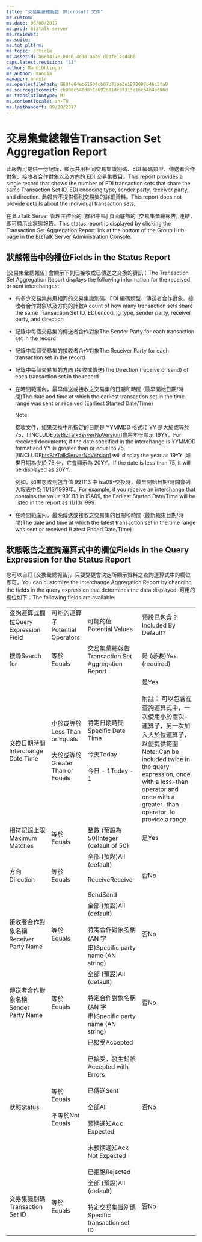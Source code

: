 ```yaml
---
title: "交易集彙總報告 |Microsoft 文件"
ms.custom: 
ms.date: 06/08/2017
ms.prod: biztalk-server
ms.reviewer: 
ms.suite: 
ms.tgt_pltfrm: 
ms.topic: article
ms.assetid: a6e1417e-e0c6-4d30-aab5-d9bfe14cd4b8
caps.latest.revision: "11"
author: MandiOhlinger
ms.author: mandia
manager: anneta
ms.openlocfilehash: 960fe64eb61504cb07b71be3e1870007b46c5fa9
ms.sourcegitcommit: cb908c540d8f1a692d01dc8f313e16cb4b4e696d
ms.translationtype: MT
ms.contentlocale: zh-TW
ms.lasthandoff: 09/20/2017
---
```

# <a name="transaction-set-aggregation-report"></a><span data-ttu-id="7ac71-102">交易集彙總報告</span><span class="sxs-lookup"><span data-stu-id="7ac71-102">Transaction Set Aggregation Report</span></span>
<span data-ttu-id="7ac71-103">此報告可提供一份記錄，顯示共用相同交易集識別碼、EDI 編碼類型、傳送者合作對象、接收者合作對象以及方向的 EDI 交易集數目。</span><span class="sxs-lookup"><span data-stu-id="7ac71-103">This report provides a single record that shows the number of EDI transaction sets that share the same Transaction Set ID, EDI encoding type, sender party, receiver party, and direction.</span></span> <span data-ttu-id="7ac71-104">此報告不提供個別交易集的詳細資料。</span><span class="sxs-lookup"><span data-stu-id="7ac71-104">This report does not provide details about the individual transaction sets.</span></span>  
  
 <span data-ttu-id="7ac71-105">在 BizTalk Server 管理主控台的 [群組中樞] 頁面底部的 [交易集彙總報告] 連結，即可顯示此狀態報告。</span><span class="sxs-lookup"><span data-stu-id="7ac71-105">This status report is displayed by clicking the Transaction Set Aggregation Report link at the bottom of the Group Hub page in the BizTalk Server Administration Console.</span></span>  
  
## <a name="fields-in-the-status-report"></a><span data-ttu-id="7ac71-106">狀態報告中的欄位</span><span class="sxs-lookup"><span data-stu-id="7ac71-106">Fields in the Status Report</span></span>  
 <span data-ttu-id="7ac71-107">[交易集彙總報告] 會顯示下列已接收或已傳送之交換的資訊：</span><span class="sxs-lookup"><span data-stu-id="7ac71-107">The Transaction Set Aggregation Report displays the following information for the received or sent interchanges:</span></span>  
  
-   <span data-ttu-id="7ac71-108">有多少交易集共用相同的交易集識別碼、EDI 編碼類型、傳送者合作對象、接收者合作對象以及方向的計數</span><span class="sxs-lookup"><span data-stu-id="7ac71-108">A count of how many transaction sets share the same Transaction Set ID, EDI encoding type, sender party, receiver party, and direction</span></span>  
  
-   <span data-ttu-id="7ac71-109">記錄中每個交易集的傳送者合作對象</span><span class="sxs-lookup"><span data-stu-id="7ac71-109">The Sender Party for each transaction set in the record</span></span>  
  
-   <span data-ttu-id="7ac71-110">記錄中每個交易集的接收者合作對象</span><span class="sxs-lookup"><span data-stu-id="7ac71-110">The Receiver Party for each transaction set in the record</span></span>  
  
-   <span data-ttu-id="7ac71-111">記錄中每個交易集的方向 (接收或傳送)</span><span class="sxs-lookup"><span data-stu-id="7ac71-111">The Direction (receive or send) of each transaction set in the record</span></span>  
  
-   <span data-ttu-id="7ac71-112">在時間範圍內，最早傳送或接收之交易集的日期和時間 (最早開始日期/時間)</span><span class="sxs-lookup"><span data-stu-id="7ac71-112">The date and time at which the earliest transaction set in the time range was sent or received (Earliest Started Date/Time)</span></span>  
  
    > [!NOTE]
    >  <span data-ttu-id="7ac71-113">接收文件，如果交換中所指定的日期是 YYMMDD 格式和 YY 是大於或等於 75，[!INCLUDE[btsBizTalkServerNoVersion](../includes/btsbiztalkservernoversion-md.md)]會將年份顯示 19YY。</span><span class="sxs-lookup"><span data-stu-id="7ac71-113">For received documents, if the date specified in the interchange is YYMMDD format and YY is greater than or equal to 75, [!INCLUDE[btsBizTalkServerNoVersion](../includes/btsbiztalkservernoversion-md.md)] will display the year as 19YY.</span></span> <span data-ttu-id="7ac71-114">如果日期為少於 75 台，它會顯示為 20YY。</span><span class="sxs-lookup"><span data-stu-id="7ac71-114">If the date is less than 75, it will be displayed as 20YY.</span></span>  
    >   
    >  <span data-ttu-id="7ac71-115">例如，如果您收到包含值 991113 中 isa09-交換時，最早開始日期/時間會列入報表中為 11/13/1999年。</span><span class="sxs-lookup"><span data-stu-id="7ac71-115">For example, if you receive an interchange that contains the value 991113 in ISA09, the Earliest Started Date/Time will be listed in the report as 11/13/1999.</span></span>  
  
-   <span data-ttu-id="7ac71-116">在時間範圍內，最晚傳送或接收之交易集的日期和時間 (最新結束日期/時間)</span><span class="sxs-lookup"><span data-stu-id="7ac71-116">The date and time at which the latest transaction set in the time range was sent or received (Latest Ended Date/Time)</span></span>  
  
## <a name="fields-in-the-query-expression-for-the-status-report"></a><span data-ttu-id="7ac71-117">狀態報告之查詢運算式中的欄位</span><span class="sxs-lookup"><span data-stu-id="7ac71-117">Fields in the Query Expression for the Status Report</span></span>  
 <span data-ttu-id="7ac71-118">您可以自訂 [交換彙總報告]，只要變更會決定所顯示資料之查詢運算式中的欄位即可。</span><span class="sxs-lookup"><span data-stu-id="7ac71-118">You can customize the Interchange Aggregation Report by changing the fields in the query expression that determines the data displayed.</span></span> <span data-ttu-id="7ac71-119">可用的欄位如下：</span><span class="sxs-lookup"><span data-stu-id="7ac71-119">The following fields are available:</span></span>  
  
|||||  
|-|-|-|-|  
|<span data-ttu-id="7ac71-120">查詢運算式欄位</span><span class="sxs-lookup"><span data-stu-id="7ac71-120">Query Expression Field</span></span>|<span data-ttu-id="7ac71-121">可能的運算子</span><span class="sxs-lookup"><span data-stu-id="7ac71-121">Potential Operators</span></span>|<span data-ttu-id="7ac71-122">可能的值</span><span class="sxs-lookup"><span data-stu-id="7ac71-122">Potential Values</span></span>|<span data-ttu-id="7ac71-123">預設已包含？</span><span class="sxs-lookup"><span data-stu-id="7ac71-123">Included By Default?</span></span>|  
|<span data-ttu-id="7ac71-124">搜尋</span><span class="sxs-lookup"><span data-stu-id="7ac71-124">Search for</span></span>|<span data-ttu-id="7ac71-125">等於</span><span class="sxs-lookup"><span data-stu-id="7ac71-125">Equals</span></span>|<span data-ttu-id="7ac71-126">交易集彙總報告</span><span class="sxs-lookup"><span data-stu-id="7ac71-126">Transaction Set Aggregation Report</span></span>|<span data-ttu-id="7ac71-127">是 (必要)</span><span class="sxs-lookup"><span data-stu-id="7ac71-127">Yes (required)</span></span>|  
|<span data-ttu-id="7ac71-128">交換日期時間</span><span class="sxs-lookup"><span data-stu-id="7ac71-128">Interchange Date Time</span></span>|<span data-ttu-id="7ac71-129">小於或等於</span><span class="sxs-lookup"><span data-stu-id="7ac71-129">Less Than or Equals</span></span><br /><br /> <span data-ttu-id="7ac71-130">大於或等於</span><span class="sxs-lookup"><span data-stu-id="7ac71-130">Greater Than or Equals</span></span>|<span data-ttu-id="7ac71-131">特定日期時間</span><span class="sxs-lookup"><span data-stu-id="7ac71-131">Specific Date Time</span></span><br /><br /> <span data-ttu-id="7ac71-132">今天</span><span class="sxs-lookup"><span data-stu-id="7ac71-132">Today</span></span><br /><br /> <span data-ttu-id="7ac71-133">今日 - 1</span><span class="sxs-lookup"><span data-stu-id="7ac71-133">Today - 1</span></span>|<span data-ttu-id="7ac71-134">是</span><span class="sxs-lookup"><span data-stu-id="7ac71-134">Yes</span></span><br /><br /> <span data-ttu-id="7ac71-135">附註： 可以包含在查詢運算式中，一次使用小於兩次-運算子，另一次加入大於位運算子，以便提供範圍</span><span class="sxs-lookup"><span data-stu-id="7ac71-135">Note: Can be included twice in the query expression, once with a less-than operator and once with  a greater-than operator, to provide a range</span></span>|  
|<span data-ttu-id="7ac71-136">相符記錄上限</span><span class="sxs-lookup"><span data-stu-id="7ac71-136">Maximum Matches</span></span>|<span data-ttu-id="7ac71-137">等於</span><span class="sxs-lookup"><span data-stu-id="7ac71-137">Equals</span></span>|<span data-ttu-id="7ac71-138">整數 (預設為 50)</span><span class="sxs-lookup"><span data-stu-id="7ac71-138">Integer (default of 50)</span></span>|<span data-ttu-id="7ac71-139">是</span><span class="sxs-lookup"><span data-stu-id="7ac71-139">Yes</span></span>|  
|<span data-ttu-id="7ac71-140">方向</span><span class="sxs-lookup"><span data-stu-id="7ac71-140">Direction</span></span>|<span data-ttu-id="7ac71-141">等於</span><span class="sxs-lookup"><span data-stu-id="7ac71-141">Equals</span></span>|<span data-ttu-id="7ac71-142">全部 (預設)</span><span class="sxs-lookup"><span data-stu-id="7ac71-142">All (default)</span></span><br /><br /> <span data-ttu-id="7ac71-143">Receive</span><span class="sxs-lookup"><span data-stu-id="7ac71-143">Receive</span></span><br /><br /> <span data-ttu-id="7ac71-144">Send</span><span class="sxs-lookup"><span data-stu-id="7ac71-144">Send</span></span>|<span data-ttu-id="7ac71-145">否</span><span class="sxs-lookup"><span data-stu-id="7ac71-145">No</span></span>|  
|<span data-ttu-id="7ac71-146">接收者合作對象名稱</span><span class="sxs-lookup"><span data-stu-id="7ac71-146">Receiver Party Name</span></span>|<span data-ttu-id="7ac71-147">等於</span><span class="sxs-lookup"><span data-stu-id="7ac71-147">Equals</span></span>|<span data-ttu-id="7ac71-148">全部 (預設)</span><span class="sxs-lookup"><span data-stu-id="7ac71-148">All (default)</span></span><br /><br /> <span data-ttu-id="7ac71-149">特定合作對象名稱 (AN 字串)</span><span class="sxs-lookup"><span data-stu-id="7ac71-149">Specific party name (AN string)</span></span>|<span data-ttu-id="7ac71-150">否</span><span class="sxs-lookup"><span data-stu-id="7ac71-150">No</span></span>|  
|<span data-ttu-id="7ac71-151">傳送者合作對象名稱</span><span class="sxs-lookup"><span data-stu-id="7ac71-151">Sender Party Name</span></span>|<span data-ttu-id="7ac71-152">等於</span><span class="sxs-lookup"><span data-stu-id="7ac71-152">Equals</span></span>|<span data-ttu-id="7ac71-153">全部 (預設)</span><span class="sxs-lookup"><span data-stu-id="7ac71-153">All (default)</span></span><br /><br /> <span data-ttu-id="7ac71-154">特定合作對象名稱 (AN 字串)</span><span class="sxs-lookup"><span data-stu-id="7ac71-154">Specific party name (AN string)</span></span>|<span data-ttu-id="7ac71-155">否</span><span class="sxs-lookup"><span data-stu-id="7ac71-155">No</span></span>|  
|<span data-ttu-id="7ac71-156">狀態</span><span class="sxs-lookup"><span data-stu-id="7ac71-156">Status</span></span>|<span data-ttu-id="7ac71-157">等於</span><span class="sxs-lookup"><span data-stu-id="7ac71-157">Equals</span></span><br /><br /> <span data-ttu-id="7ac71-158">不等於</span><span class="sxs-lookup"><span data-stu-id="7ac71-158">Not Equals</span></span>|<span data-ttu-id="7ac71-159">已接受</span><span class="sxs-lookup"><span data-stu-id="7ac71-159">Accepted</span></span><br /><br /> <span data-ttu-id="7ac71-160">已接受，發生錯誤</span><span class="sxs-lookup"><span data-stu-id="7ac71-160">Accepted with Errors</span></span><br /><br /> <span data-ttu-id="7ac71-161">已傳送</span><span class="sxs-lookup"><span data-stu-id="7ac71-161">Sent</span></span><br /><br /> <span data-ttu-id="7ac71-162">全部</span><span class="sxs-lookup"><span data-stu-id="7ac71-162">All</span></span><br /><br /> <span data-ttu-id="7ac71-163">預期通知</span><span class="sxs-lookup"><span data-stu-id="7ac71-163">Ack Expected</span></span><br /><br /> <span data-ttu-id="7ac71-164">未預期通知</span><span class="sxs-lookup"><span data-stu-id="7ac71-164">Ack Not Expected</span></span><br /><br /> <span data-ttu-id="7ac71-165">已拒絕</span><span class="sxs-lookup"><span data-stu-id="7ac71-165">Rejected</span></span>|<span data-ttu-id="7ac71-166">否</span><span class="sxs-lookup"><span data-stu-id="7ac71-166">No</span></span>|  
|<span data-ttu-id="7ac71-167">交易集識別碼</span><span class="sxs-lookup"><span data-stu-id="7ac71-167">Transaction Set ID</span></span>|<span data-ttu-id="7ac71-168">等於</span><span class="sxs-lookup"><span data-stu-id="7ac71-168">Equals</span></span>|<span data-ttu-id="7ac71-169">全部 (預設)</span><span class="sxs-lookup"><span data-stu-id="7ac71-169">All (default)</span></span><br /><br /> <span data-ttu-id="7ac71-170">特定交易集識別碼</span><span class="sxs-lookup"><span data-stu-id="7ac71-170">Specific transaction set ID</span></span>|<span data-ttu-id="7ac71-171">否</span><span class="sxs-lookup"><span data-stu-id="7ac71-171">No</span></span>|  
  
